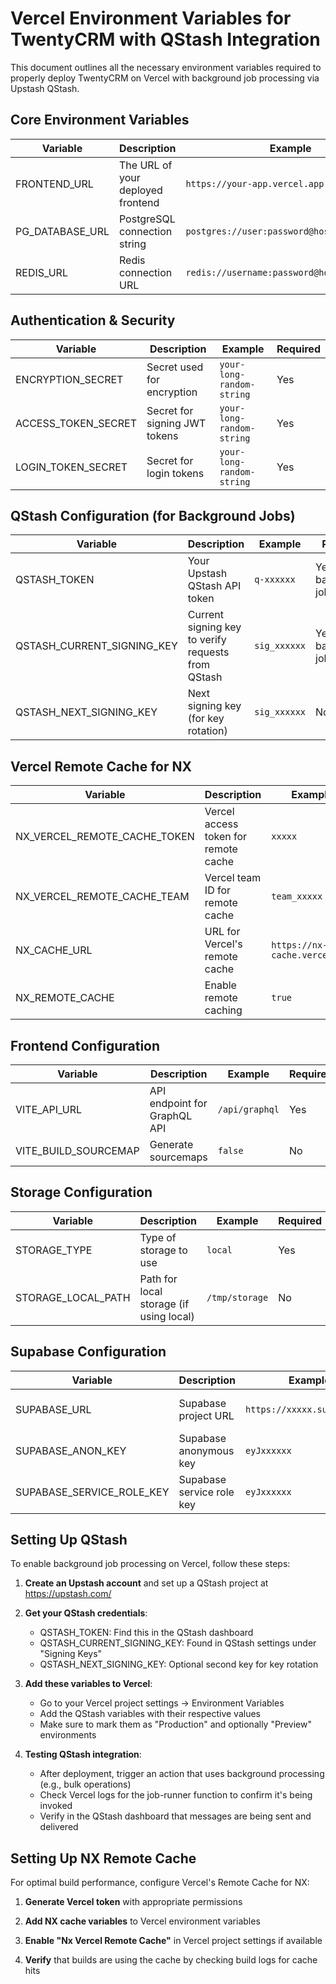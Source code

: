 # Vercel Environment Variables for TwentyCRM with QStash Integration

This document outlines all the necessary environment variables required to properly deploy TwentyCRM on Vercel with background job processing via Upstash QStash.

## Core Environment Variables

| Variable | Description | Example | Required |
|----------|-------------|---------|----------|
| FRONTEND_URL | The URL of your deployed frontend | `https://your-app.vercel.app` | Yes |
| PG_DATABASE_URL | PostgreSQL connection string | `postgres://user:password@host:5432/dbname` | Yes |
| REDIS_URL | Redis connection URL | `redis://username:password@host:port` | Yes |

## Authentication & Security

| Variable | Description | Example | Required |
|----------|-------------|---------|----------|
| ENCRYPTION_SECRET | Secret used for encryption | `your-long-random-string` | Yes |
| ACCESS_TOKEN_SECRET | Secret for signing JWT tokens | `your-long-random-string` | Yes |
| LOGIN_TOKEN_SECRET | Secret for login tokens | `your-long-random-string` | Yes |

## QStash Configuration (for Background Jobs)

| Variable | Description | Example | Required |
|----------|-------------|---------|----------|
| QSTASH_TOKEN | Your Upstash QStash API token | `q-xxxxxx` | Yes, for background jobs |
| QSTASH_CURRENT_SIGNING_KEY | Current signing key to verify requests from QStash | `sig_xxxxxx` | Yes, for background jobs |
| QSTASH_NEXT_SIGNING_KEY | Next signing key (for key rotation) | `sig_xxxxxx` | No |

## Vercel Remote Cache for NX

| Variable | Description | Example | Required |
|----------|-------------|---------|----------|
| NX_VERCEL_REMOTE_CACHE_TOKEN | Vercel access token for remote cache | `xxxxx` | No, but recommended |
| NX_VERCEL_REMOTE_CACHE_TEAM | Vercel team ID for remote cache | `team_xxxxx` | No |
| NX_CACHE_URL | URL for Vercel's remote cache | `https://nx-cache.vercel.app` | No, but recommended |
| NX_REMOTE_CACHE | Enable remote caching | `true` | No, but recommended |

## Frontend Configuration

| Variable | Description | Example | Required |
|----------|-------------|---------|----------|
| VITE_API_URL | API endpoint for GraphQL API | `/api/graphql` | Yes |
| VITE_BUILD_SOURCEMAP | Generate sourcemaps | `false` | No |

## Storage Configuration

| Variable | Description | Example | Required |
|----------|-------------|---------|----------|
| STORAGE_TYPE | Type of storage to use | `local` | Yes |
| STORAGE_LOCAL_PATH | Path for local storage (if using local) | `/tmp/storage` | No |

## Supabase Configuration

| Variable | Description | Example | Required |
|----------|-------------|---------|----------|
| SUPABASE_URL | Supabase project URL | `https://xxxxx.supabase.co` | Yes, if using Supabase |
| SUPABASE_ANON_KEY | Supabase anonymous key | `eyJxxxxxx` | Yes, if using Supabase |
| SUPABASE_SERVICE_ROLE_KEY | Supabase service role key | `eyJxxxxxx` | Yes, if using Supabase |

## Setting Up QStash

To enable background job processing on Vercel, follow these steps:

1. **Create an Upstash account** and set up a QStash project at https://upstash.com/

2. **Get your QStash credentials**:
   - QSTASH_TOKEN: Find this in the QStash dashboard
   - QSTASH_CURRENT_SIGNING_KEY: Found in QStash settings under "Signing Keys"
   - QSTASH_NEXT_SIGNING_KEY: Optional second key for key rotation

3. **Add these variables to Vercel**:
   - Go to your Vercel project settings → Environment Variables
   - Add the QStash variables with their respective values
   - Make sure to mark them as "Production" and optionally "Preview" environments

4. **Testing QStash integration**:
   - After deployment, trigger an action that uses background processing (e.g., bulk operations)
   - Check Vercel logs for the job-runner function to confirm it's being invoked
   - Verify in the QStash dashboard that messages are being sent and delivered

## Setting Up NX Remote Cache

For optimal build performance, configure Vercel's Remote Cache for NX:

1. **Generate Vercel token** with appropriate permissions

2. **Add NX cache variables** to Vercel environment variables

3. **Enable "Nx Vercel Remote Cache"** in Vercel project settings if available

4. **Verify** that builds are using the cache by checking build logs for cache hits